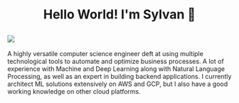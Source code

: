 <h1 align="center">Hello World! I'm Sylvan 👋
<h2 >
    <a href="https://www.linkedin.com/in/sylvan-quarm/"><img src="https://img.shields.io/badge/linkedin-%230177B5?style=flat&logo=linkedin&logoColor=white"/></a>
 </h2>
    </h1>
A highly versatile computer science engineer deft at using multiple technological tools to automate and optimize business processes.      
A lot of experience with Machine and Deep Learning along with Natural Language Processing, as well as an expert in building backend applications. I currently architect ML solutions extensively on AWS and GCP, but I also have a good working knowledge on other cloud platforms.
       
        
<!-- 🔭 I'm a Backend Engineer [@Cobblestone Energy](https://cobblestoneenergy.com/) in Dubai (Remote)-->

<!--
**vanusquarm/vanusquarm** is a ✨ _special_ ✨ repository because its `README.md` (this file) appears on your GitHub profile.

Here are some ideas to get you started:

- 🔭 I’m currently working on ...
- 🌱 I’m currently learning ...
- 👯 I’m looking to collaborate on ...
- 🤔 I’m looking for help with ...
- 💬 Ask me about ...
- 📫 How to reach me: ...
- 😄 Pronouns: ...
- ⚡ Fun fact: ...
-->


